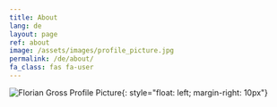 ```yaml
---
title: About
lang: de
layout: page
ref: about
image: /assets/images/profile_picture.jpg
permalink: /de/about/
fa_class: fas fa-user
---
```


![Florian Gross Profile Picture](/assets/images/profile_picture.jpg){: style="float: left; margin-right: 10px"}

